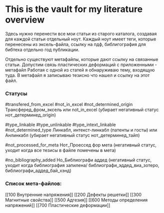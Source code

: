 # This is the vault for my literature overview

Здесь нужно перенести все мои статьи из старого каталога, создавая для каждой статьи отдельный ноут. Каждый ноут имеет теги, которые перенесены из эксель-файла, ссылку на пдф, библигография для бибтеха отдельно год публикации.

Отдельно существуют метафайлы, которые дают ссылку на связанные статьи. Допустим связь пластических деформаций с приложенными - метафайл
Работая с одной из статей я обнаруживаю тему, входящую туда. В метафайл я записываю тезисно что нашел и ссылку на этот файл.

### Статусы 
#transfered_from_excel #not_in_excel 
#not_determined_origin
Трансферед_фром_эксель или not_in_excel (убирает негативный статус нот_детерминед_origin)

#type_linkable #type_unlinkable #type_intext_linkable 
#not_determined_type 
Линкабл, интекст-линкабл (патенты и госты) или Анлинкабл (убирает негативный статус нот_детерминед_тайп)

#not_processed_for_meta
Нот_Проессед фор мета (негативный статус, уходит когда все тезисы в файле помечены в мета)

#no_bibliography_added
Но_Библиографи аддед (негативный статус, уходит когда библиография запилена/ библиографи_эддед_виа_зотеро, библиографи_аддед_бай_хэнд)

	
### Список мета-файлов:
[[100 Внутренние напряжения]]
[[200 Дефекты решетки]]
[[300 Магнитные свойства]]
[[500 Адгезия]]
[[600 Методы определения напряжений]]
[[700 Пластические деформации]]
